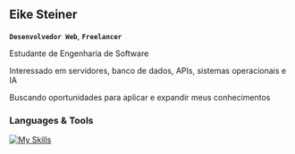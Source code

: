 ## Eike Steiner
**`Desenvolvedor Web`**, **`Freelancer`**

<p>Estudante de Engenharia de Software</p>
<p>Interessado em servidores, banco de dados, APIs, sistemas operacionais e IA</p>
<p>Buscando oportunidades para aplicar e expandir meus conhecimentos</p>

### Languages & Tools

[![My Skills](https://skillicons.dev/icons?i=html,css,javascript,java)]()

<!--
**eikesteiner/eikesteiner** is a ✨ _special_ ✨ repository because its `README.md` (this file) appears on your GitHub profile.

Here are some ideas to get you started:

- 🔭 I’m currently working on ...
- 🌱 I’m currently learning ...
- 👯 I’m looking to collaborate on ...
- 🤔 I’m looking for help with ...
- 💬 Ask me about ...
- 📫 How to reach me: ...
- 😄 Pronouns: ...
- ⚡ Fun fact: ...
-->
